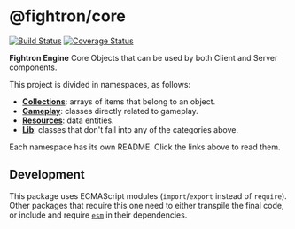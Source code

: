 # @fightron/core

[![Build Status](https://travis-ci.com/pauloddr/fightron-core.svg?branch=master)](https://travis-ci.com/pauloddr/fightron-core)
[![Coverage Status](https://coveralls.io/repos/github/pauloddr/fightron-core/badge.svg?branch=master)](https://coveralls.io/github/pauloddr/fightron-core?branch=master)

__Fightron Engine__ Core Objects that can be used by both Client and Server components.

This project is divided in namespaces, as follows:

* [__Collections__](./collections/README.md): arrays of items that belong to an object.
* [__Gameplay__](./gameplay/README.md): classes directly related to gameplay.
* [__Resources__](./resources/README.md): data entities.
* [__Lib__](./lib/README.md): classes that don't fall into any of the categories above.

Each namespace has its own README. Click the links above to read them.

## Development

This package uses ECMAScript modules (`import`/`export` instead of `require`). Other packages that require this one need to either transpile the final code, or include and require [`esm`](https://github.com/standard-things/esm) in their dependencies.
